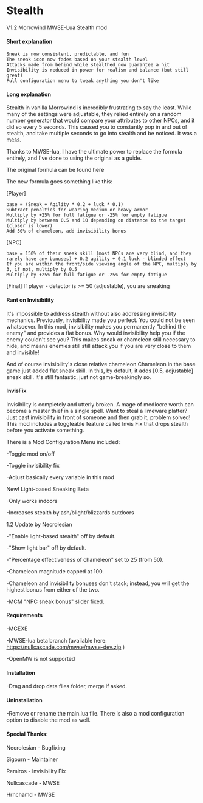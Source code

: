 # Stealth
V1.2
Morrowind MWSE-Lua Stealth mod

#### Short explanation

    Sneak is now consistent, predictable, and fun
    The sneak icon now fades based on your stealth level
    Attacks made from behind while stealthed now guarantee a hit
    Invisibility is reduced in power for realism and balance (but still great)
    Full configuration menu to tweak anything you don't like


#### Long explanation
Stealth in vanilla Morrowind is incredibly frustrating to say the least. While many of the settings were adjustable,
they relied entirely on a random number generator that would compare your attributes to other NPCs, and it did so every 5 seconds.
This caused you to constantly pop in and out of stealth, and take multiple seconds to go into stealth and be noticed. It was a mess.

Thanks to MWSE-lua, I have the ultimate power to replace the formula entirely, and I've done to using the original as a guide.

The original formula can be found here

The new formula goes something like this:

[Player]

    base = (Sneak + Agility * 0.2 + luck * 0.1)
    Subtract penalties for wearing medium or heavy armor
    Multiply by +25% for full fatigue or -25% for empty fatigue
    Multiply by between 0.5 and 10 depending on distance to the target (closer is lower)
    Add 50% of chameleon, add invisibility bonus


[NPC]

    base = 150% of their sneak skill (most NPCs are very blind, and they rarely have any bonuses) + 0.2 agility + 0.1 luck - blinded effect
    If you are within the front/side viewing angle of the NPC, multiply by 3, if not, multiply by 0.5
    Multiply by +25% for full fatigue or -25% for empty fatigue


[Final]
If player - detector is >= 50 (adjustable), you are sneaking

#### Rant on Invisibility

It's impossible to address stealth without also addressing invisibility mechanics. Previously, invisibility made you perfect.
You could not be seen whatsoever. In this mod, invisibility makes you permanently "behind the enemy" and provides a flat bonus.
Why would invisibility help you if the enemy couldn't see you? This makes sneak or chameleon still necessary to hide, and means
enemies still still attack you if you are very close to them and invisible!

And of course invisibility's close relative chameleon
Chameleon in the base game just added flat sneak skill. In this, by default, it adds [0.5, adjustable] sneak skill.
It's still fantastic, just not game-breakingly so.

#### InvisFix

Invisibility is completely and utterly broken. A mage of mediocre worth can become a master thief in a single spell.
Want to steal a limeware platter? Just cast invisibility in front of someone and then grab it, problem solved!
This mod includes a toggleable feature called Invis Fix that drops stealth before you activate something.


There is a Mod Configuration Menu included:

-Toggle mod on/off

-Toggle invisibility fix

-Adjust basically every variable in this mod


New! Light-based Sneaking Beta

-Only works indoors

-Increases stealth by ash/blight/blizzards outdoors

1.2 Update by Necrolesian

-"Enable light-based stealth" off by default.

-"Show light bar" off by default.

-"Percentage effectiveness of chameleon" set to 25 (from 50).

-Chameleon magnitude capped at 100.

-Chameleon and invisibility bonuses don't stack; instead, you will get the highest bonus from either of the two.

-MCM "NPC sneak bonus" slider fixed.

#### Requirements

-MGEXE

-MWSE-lua beta branch (available here: https://nullcascade.com/mwse/mwse-dev.zip )

-OpenMW is not supported

#### Installation

-Drag and drop data files folder, merge if asked.

#### Uninstallation

-Remove or rename the main.lua file. There is also a mod configuration option to disable the mod as well.

#### Special Thanks:

Necrolesian - Bugfixing

Sigourn - Maintainer

Remiros - Invisibility Fix

Nullcascade - MWSE

Hrnchamd - MWSE
